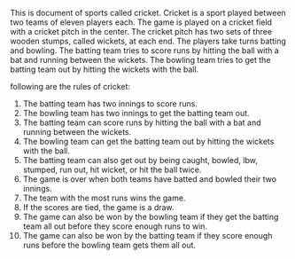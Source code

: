 This  is document of sports called cricket. 
Cricket is a sport played between two teams of eleven players each. 
The game is played on a cricket field with a cricket pitch in the center. 
The cricket pitch has two sets of three wooden stumps, called wickets, at each end. 
The players take turns batting and bowling. 
The batting team tries to score runs by hitting the ball with a bat and running between the wickets. 
The bowling team tries to get the batting team out by hitting the wickets with the ball. 

following are the rules of cricket:
1. The batting team has two innings to score runs. 
2. The bowling team has two innings to get the batting team out. 
3. The batting team can score runs by hitting the ball with a bat and running between the wickets. 
4. The bowling team can get the batting team out by hitting the wickets with the ball. 
5. The batting team can also get out by being caught, bowled, lbw, stumped, run out, hit wicket, or hit the ball twice. 
6. The game is over when both teams have batted and bowled their two innings. 
7. The team with the most runs wins the game. 
8. If the scores are tied, the game is a draw. 
9. The game can also be won by the bowling team if they get the batting team all out before they score enough runs to win. 
10. The game can also be won by the batting team if they score enough runs before the bowling team gets them all out. 